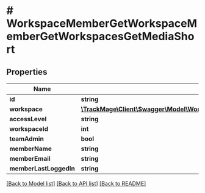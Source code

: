 # # WorkspaceMemberGetWorkspaceMemberGetWorkspacesGetMediaShort

## Properties

Name | Type | Description | Notes
------------ | ------------- | ------------- | -------------
**id** | **string** |  | [optional] 
**workspace** | [**\TrackMage\Client\Swagger\Model\WorkspaceGetWorkspaceMemberGetWorkspacesGetMediaShort**](WorkspaceGetWorkspaceMemberGetWorkspacesGetMediaShort.md) |  | [optional] 
**accessLevel** | **string** |  | 
**workspaceId** | **int** |  | [optional] 
**teamAdmin** | **bool** |  | [optional] 
**memberName** | **string** |  | [optional] 
**memberEmail** | **string** |  | [optional] 
**memberLastLoggedIn** | **string** |  | [optional] 

[[Back to Model list]](../../README.md#documentation-for-models) [[Back to API list]](../../README.md#documentation-for-api-endpoints) [[Back to README]](../../README.md)


